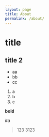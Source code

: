 ```yaml
---
layout: page
title: About
permalink: /about/
---
```


# title

## title 2

- aa
- bb
- cc

1. a
2. b
3. c

**bold**

*ita*

> 123
  > 3123


